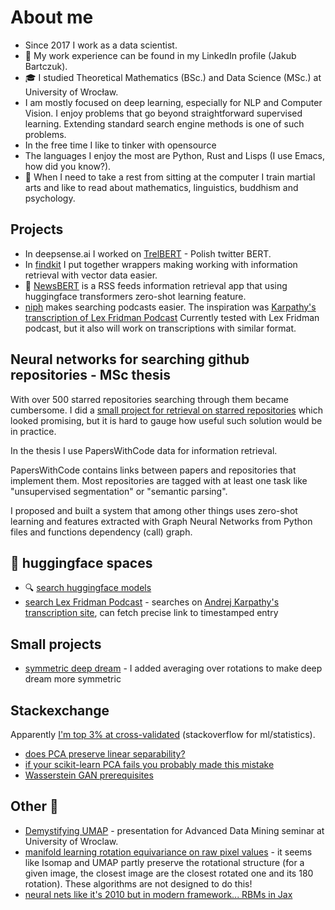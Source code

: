 # About me

- Since 2017 I work as a data scientist.
- :office: My work experience can be found in my LinkedIn profile (Jakub Bartczuk).
- :mortar_board: I studied Theoretical Mathematics (BSc.) and Data Science (MSc.) at University of Wrocław.
- I am mostly focused on deep learning, especially for NLP and Computer Vision. I enjoy problems that go beyond straightforward supervised learning. Extending standard search engine methods is one of such problems.
- In the free time I like to tinker with opensource
- The languages I enjoy the most are Python, Rust and Lisps (I use Emacs, how did you know?).
- :book: When I need to take a rest from sitting at the computer I train martial arts and like to read about mathematics, linguistics, buddhism and psychology.

## Projects
* In deepsense.ai I worked on [TrelBERT](https://huggingface.co/deepsense-ai/trelbert) - Polish twitter BERT.
* In [findkit](https://github.com/lambdaofgod/findkit) I put together wrappers making working with information retrieval with vector data easier.
* :newspaper: [NewsBERT](https://github.com/lambdaofgod/pytorch_hackathon) is a RSS feeds information retrieval app that using huggingface transformers zero-shot learning feature.
* [niph](https://github.com/lambdaofgod/niph) makes searching podcasts easier. The inspiration was [Karpathy's transcription of Lex Fridman Podcast](https://karpathy.ai/lexicap/) Currently tested with Lex Fridman podcast, but it also will work on transcriptions with similar format.

## Neural networks for searching github repositories - MSc thesis

With over 500 starred repositories searching through them became cumbersome. I did a [small project for retrieval on starred repositories](https://github.com/lambdaofgod/examples-counterexamples/blob/master/notebooks/text_mining/Github_Starred_Repositories.ipynb) which looked promising, but it is hard to gauge how useful such solution would be in practice.

In the thesis I use PapersWithCode data for information retrieval.

PapersWithCode contains links between papers and repositories that implement them. Most repositories are tagged with at least one task like "unsupervised segmentation" or "semantic parsing".

I proposed and built a system that among other things uses zero-shot learning and features extracted with Graph Neural Networks from Python files and functions dependency (call) graph. 


## 🤗 huggingface spaces 
* :mag: [search huggingface models](https://huggingface.co/spaces/lambdaofgod/huggingface_explorer)
* [search Lex Fridman Podcast](https://huggingface.co/spaces/lambdaofgod/search_lex_fridman_podcast) - searches on [Andrej Karpathy's transcription site](https://karpathy.ai/lexicap), can fetch precise link to timestamped entry

## Small projects
* [symmetric deep dream](https://colab.research.google.com/github/lambdaofgod/examples-counterexamples/blob/master/deepdream_with_mirroring_and_rotation.ipynb) - I added averaging over rotations to make deep dream more symmetric

## Stackexchange
Apparently [I'm top 3% at cross-validated](https://stats.stackexchange.com/users/121270/jakub-bartczuk) (stackoverflow for ml/statistics).

* [does PCA preserve linear separability?](https://github.com/lambdaofgod/examples-counterexamples/blob/master/notebooks/Separable%20data%20PCA%20nonseparable.ipynb)
* [if your scikit-learn PCA fails you probably made this mistake](https://github.com/lambdaofgod/stackexchange/blob/master/cross%20validated/Digits%20PCA.ipynb)
* [Wasserstein GAN prerequisites](https://stats.stackexchange.com/questions/384590/prerequisites-for-wasserstein-gan-autoencoder)

## Other :eyes:
* [Demystifying UMAP](https://github.com/lambdaofgod/texfiles/blob/master/umap_advanced_data_mining/main.pdf) - presentation for Advanced Data Mining seminar at University of Wroclaw.
* [manifold learning rotation equivariance on raw pixel values](https://github.com/lambdaofgod/examples-counterexamples/blob/master/notebooks/COIL20%20Manifold%20Learning.ipynb) - it seems like Isomap and UMAP partly preserve the rotational structure (for a given image, the closest image are the closest rotated one and its 180 rotation). These algorithms are not designed to do this!
* [neural nets like it's 2010 but in modern framework... RBMs in Jax](https://github.com/lambdaofgod/examples-counterexamples/blob/master/notebooks/neural_nets/RBM_Jax.ipynb)
